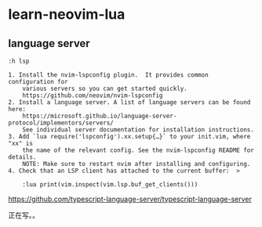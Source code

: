 # learn-neovim-lua


## language server

`:h lsp`

``````
1. Install the nvim-lspconfig plugin.  It provides common configuration for
    various servers so you can get started quickly.
    https://github.com/neovim/nvim-lspconfig
2. Install a language server. A list of language servers can be found here:
    https://microsoft.github.io/language-server-protocol/implementors/servers/
    See individual server documentation for installation instructions.
3. Add `lua require('lspconfig').xx.setup{…}` to your init.vim, where "xx" is
    the name of the relevant config. See the nvim-lspconfig README for details.
    NOTE: Make sure to restart nvim after installing and configuring.
4. Check that an LSP client has attached to the current buffer:  >

    :lua print(vim.inspect(vim.lsp.buf_get_clients()))
``````

https://github.com/typescript-language-server/typescript-language-server



正在写。。
